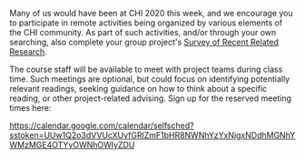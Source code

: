 Many of us would have been at CHI 2020 this week, 
and we encourage you to participate in remote activities being organized by various elements of the CHI community.
As part of such activities, and/or through your own searching, 
also complete your group project's [Survey of Recent Related Research](https://courses.cs.washington.edu/courses/cse510/20sp/assignments/project#survey-of-recent-related-research).

The course staff will be available to meet with project teams during class time.
Such meetings are optional, but could focus on identifying potentially relevant readings,
seeking guidance on how to think about a specific reading, or other project-related advising.
Sign up for the reserved meeting times here:

<https://calendar.google.com/calendar/selfsched?sstoken=UUw1Q2o3dVVUcXUyfGRlZmF1bHR8NWNhYzYxNjgxNDdhMGNhYWMzMGE4OTYyOWNhOWIyZDU>
